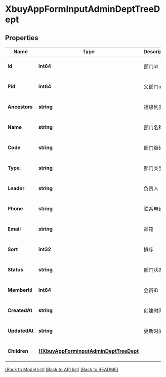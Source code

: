 # XbuyAppFormInputAdminDeptTreeDept

## Properties
Name | Type | Description | Notes
------------ | ------------- | ------------- | -------------
**Id** | **int64** | 部门id | [optional] [default to null]
**Pid** | **int64** | 父部门id | [optional] [default to null]
**Ancestors** | **string** | 祖级列表 | [optional] [default to null]
**Name** | **string** | 部门名称 | [optional] [default to null]
**Code** | **string** | 部门编码 | [optional] [default to null]
**Type_** | **string** | 部门类型 | [optional] [default to null]
**Leader** | **string** | 负责人 | [optional] [default to null]
**Phone** | **string** | 联系电话 | [optional] [default to null]
**Email** | **string** | 邮箱 | [optional] [default to null]
**Sort** | **int32** | 排序 | [optional] [default to null]
**Status** | **string** | 部门状态 | [optional] [default to null]
**MemberId** | **int64** | 会员ID | [optional] [default to null]
**CreatedAt** | **string** | 创建时间 | [optional] [default to null]
**UpdatedAt** | **string** | 更新时间 | [optional] [default to null]
**Children** | [**[]XbuyAppFormInputAdminDeptTreeDept**](xbuy.app.form.input.AdminDeptTreeDept.md) |  | [optional] [default to null]

[[Back to Model list]](../README.md#documentation-for-models) [[Back to API list]](../README.md#documentation-for-api-endpoints) [[Back to README]](../README.md)

